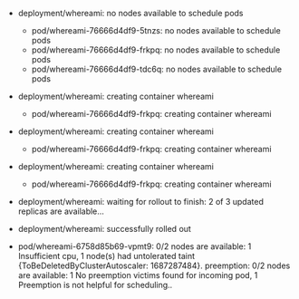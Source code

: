  - deployment/whereami: no nodes available to schedule pods
    - pod/whereami-76666d4df9-5tnzs: no nodes available to schedule pods
    - pod/whereami-76666d4df9-frkpq: no nodes available to schedule pods
    - pod/whereami-76666d4df9-tdc6q: no nodes available to schedule pods
 - deployment/whereami: creating container whereami
    - pod/whereami-76666d4df9-frkpq: creating container whereami
 - deployment/whereami: creating container whereami
    - pod/whereami-76666d4df9-frkpq: creating container whereami
 - deployment/whereami: creating container whereami
    - pod/whereami-76666d4df9-frkpq: creating container whereami
 - deployment/whereami: waiting for rollout to finish: 2 of 3 updated replicas are available...
 - deployment/whereami: successfully rolled out


 - pod/whereami-6758d85b69-vpmt9: 0/2 nodes are available: 1 Insufficient cpu, 1 node(s) had untolerated taint {ToBeDeletedByClusterAutoscaler: 1687287484}. preemption: 0/2 nodes are available: 1 No preemption victims found for incoming pod, 1 Preemption is not helpful for scheduling..